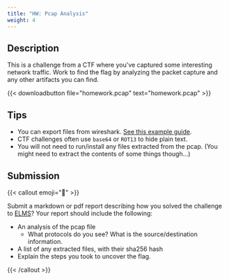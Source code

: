 ```yaml
---
title: "HW: Pcap Analysis"
weight: 4
---
```


## Description

This is a challenge from a CTF where you've captured some interesting network
traffic. Work to find the flag by analyzing the packet capture and any other
artifacts you can find.

{{< downloadbutton file="homework.pcap" text="homework.pcap" >}}

## Tips

- You can export files from wireshark.
  [See this example guide](https://unit42.paloaltonetworks.com/using-wireshark-exporting-objects-from-a-pcap/).
- CTF challenges often use `base64` or `ROT13` to hide plain text.
- You will not need to run/install any files extracted from the pcap. (You might
  need to extract the contents of some things though...)

## Submission

{{< callout emoji="📝" >}}

Submit a markdown or pdf report describing how you solved the challenge to
[ELMS](https://umd.instructure.com/courses/1374508/assignments)? Your report
should include the following:

- An analysis of the pcap file
  - What protocols do you see? What is the source/destination information.
- A list of any extracted files, with their sha256 hash
- Explain the steps you took to uncover the flag.

{{< /callout >}}
